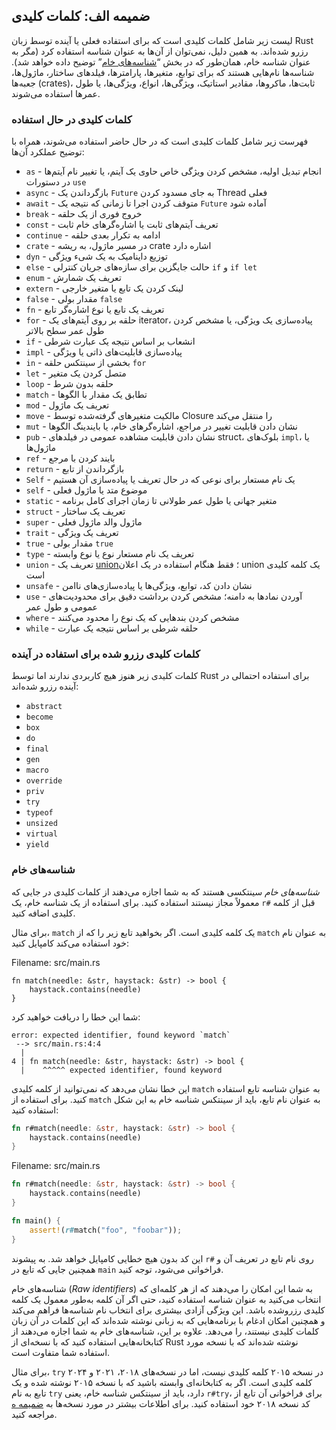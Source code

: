 ## ضمیمه الف: کلمات کلیدی

لیست زیر شامل کلمات کلیدی است که برای استفاده فعلی یا آینده توسط زبان Rust رزرو شده‌اند. به همین دلیل، نمی‌توان از آن‌ها به عنوان شناسه استفاده کرد (مگر به عنوان شناسه خام، همان‌طور که در بخش “[شناسه‌های خام][raw-identifiers]” توضیح داده خواهد شد). شناسه‌ها نام‌هایی هستند که برای توابع، متغیرها، پارامترها، فیلدهای ساختار، ماژول‌ها، جعبه‌ها (crates)، ثابت‌ها، ماکروها، مقادیر استاتیک، ویژگی‌ها، انواع، ویژگی‌ها، یا طول عمرها استفاده می‌شوند.

[raw-identifiers]: #raw-identifiers

### کلمات کلیدی در حال استفاده

فهرست زیر شامل کلمات کلیدی است که در حال حاضر استفاده می‌شوند، همراه با توضیح عملکرد آن‌ها:

- `as` - انجام تبدیل اولیه، مشخص کردن ویژگی خاص حاوی یک آیتم، یا تغییر نام آیتم‌ها در دستورات `use`
- `async` - بازگرداندن یک `Future` به جای مسدود کردن Thread فعلی
- `await` - متوقف کردن اجرا تا زمانی که نتیجه یک `Future` آماده شود
- `break` - خروج فوری از یک حلقه
- `const` - تعریف آیتم‌های ثابت یا اشاره‌گرهای خام ثابت
- `continue` - ادامه به تکرار بعدی حلقه
- `crate` - در مسیر ماژول، به ریشه crate اشاره دارد
- `dyn` - توزیع داینامیک به یک شیء ویژگی
- `else` - حالت جایگزین برای سازه‌های جریان کنترلی `if` و `if let`
- `enum` - تعریف یک شمارش
- `extern` - لینک کردن یک تابع یا متغیر خارجی
- `false` - مقدار بولی `false`
- `fn` - تعریف یک تابع یا نوع اشاره‌گر تابع
- `for` - حلقه بر روی آیتم‌های یک iterator، پیاده‌سازی یک ویژگی، یا مشخص کردن طول عمر سطح بالاتر
- `if` - انشعاب بر اساس نتیجه یک عبارت شرطی
- `impl` - پیاده‌سازی قابلیت‌های ذاتی یا ویژگی
- `in` - بخشی از سینتکس حلقه `for`
- `let` - متصل کردن یک متغیر
- `loop` - حلقه بدون شرط
- `match` - تطابق یک مقدار با الگوها
- `mod` - تعریف یک ماژول
- `move` - مالکیت متغیرهای گرفته‌شده توسط Closure را منتقل می‌کند
- `mut` - نشان دادن قابلیت تغییر در مراجع، اشاره‌گرهای خام، یا بایندینگ الگوها
- `pub` - نشان دادن قابلیت مشاهده عمومی در فیلدهای struct، بلوک‌های `impl`، یا ماژول‌ها
- `ref` - بایند کردن با مرجع
- `return` - بازگرداندن از تابع
- `Self` - یک نام مستعار برای نوعی که در حال تعریف یا پیاده‌سازی آن هستیم
- `self` - موضوع متد یا ماژول فعلی
- `static` - متغیر جهانی یا طول عمر طولانی تا زمان اجرای کامل برنامه
- `struct` - تعریف یک ساختار
- `super` - ماژول والد ماژول فعلی
- `trait` - تعریف یک ویژگی
- `true` - مقدار بولی `true`
- `type` - تعریف یک نام مستعار نوع یا نوع وابسته
- `union` - تعریف یک [union][union]<!-- ignore -->؛ فقط هنگام استفاده در یک اعلان union یک کلمه کلیدی است
- `unsafe` - نشان دادن کد، توابع، ویژگی‌ها یا پیاده‌سازی‌های ناامن
- `use` - آوردن نمادها به دامنه؛ مشخص کردن برداشت دقیق برای محدودیت‌های عمومی و طول عمر
- `where` - مشخص کردن بندهایی که یک نوع را محدود می‌کنند
- `while` - حلقه شرطی بر اساس نتیجه یک عبارت

[union]: ../reference/items/unions.html

### کلمات کلیدی رزرو شده برای استفاده در آینده

کلمات کلیدی زیر هنوز هیچ کاربردی ندارند اما توسط Rust برای استفاده احتمالی در آینده رزرو شده‌اند:

- `abstract`
- `become`
- `box`
- `do`
- `final`
- `gen`
- `macro`
- `override`
- `priv`
- `try`
- `typeof`
- `unsized`
- `virtual`
- `yield`

### شناسه‌های خام

_شناسه‌های خام_ سینتکسی هستند که به شما اجازه می‌دهند از کلمات کلیدی در جایی که معمولاً مجاز نیستند استفاده کنید. برای استفاده از یک شناسه خام، یک `r#` قبل از کلمه کلیدی اضافه کنید.

برای مثال، `match` یک کلمه کلیدی است. اگر بخواهید تابع زیر را که از `match` به عنوان نام خود استفاده می‌کند کامپایل کنید:

<span class="filename">Filename: src/main.rs</span>

```rust,ignore,does_not_compile
fn match(needle: &str, haystack: &str) -> bool {
    haystack.contains(needle)
}
```

شما این خطا را دریافت خواهید کرد:

```text
error: expected identifier, found keyword `match`
 --> src/main.rs:4:4
  |
4 | fn match(needle: &str, haystack: &str) -> bool {
  |    ^^^^^ expected identifier, found keyword
```

این خطا نشان می‌دهد که نمی‌توانید از کلمه کلیدی `match` به عنوان شناسه تابع استفاده کنید. برای استفاده از `match` به عنوان نام تابع، باید از سینتکس شناسه خام به این شکل استفاده کنید:

```rust
fn r#match(needle: &str, haystack: &str) -> bool {
    haystack.contains(needle)
}
```

<span class="filename">Filename: src/main.rs</span>

```rust
fn r#match(needle: &str, haystack: &str) -> bool {
    haystack.contains(needle)
}

fn main() {
    assert!(r#match("foo", "foobar"));
}
```

این کد بدون هیچ خطایی کامپایل خواهد شد. به پیشوند `r#` روی نام تابع در تعریف آن و همچنین جایی که تابع در `main` فراخوانی می‌شود، توجه کنید.

شناسه‌های خام (_Raw identifiers_) به شما این امکان را می‌دهند که از هر کلمه‌ای که انتخاب می‌کنید به عنوان شناسه استفاده کنید، حتی اگر آن کلمه به‌طور معمول یک کلمه کلیدی رزرو‌شده باشد. این ویژگی آزادی بیشتری برای انتخاب نام شناسه‌ها فراهم می‌کند و همچنین امکان ادغام با برنامه‌هایی که به زبانی نوشته شده‌اند که این کلمات در آن زبان کلمات کلیدی نیستند، را می‌دهد. علاوه بر این، شناسه‌های خام به شما اجازه می‌دهند از کتابخانه‌هایی استفاده کنید که با نسخه‌ای از Rust نوشته شده‌اند که با نسخه مورد استفاده شما متفاوت است. 

برای مثال، `try` در نسخه ۲۰۱۵ کلمه کلیدی نیست، اما در نسخه‌های ۲۰۱۸، ۲۰۲۱ و ۲۰۲۴ کلمه کلیدی است. اگر به کتابخانه‌ای وابسته باشید که با نسخه ۲۰۱۵ نوشته شده و یک تابع به نام `try` دارد، باید از سینتکس شناسه خام، یعنی `r#try`، برای فراخوانی آن تابع از کد نسخه ۲۰۱۸ خود استفاده کنید. برای اطلاعات بیشتر در مورد نسخه‌ها به [ضمیمه ه][appendix-e]<!-- ignore --> مراجعه کنید.


[appendix-e]: appendix-05-editions.html

